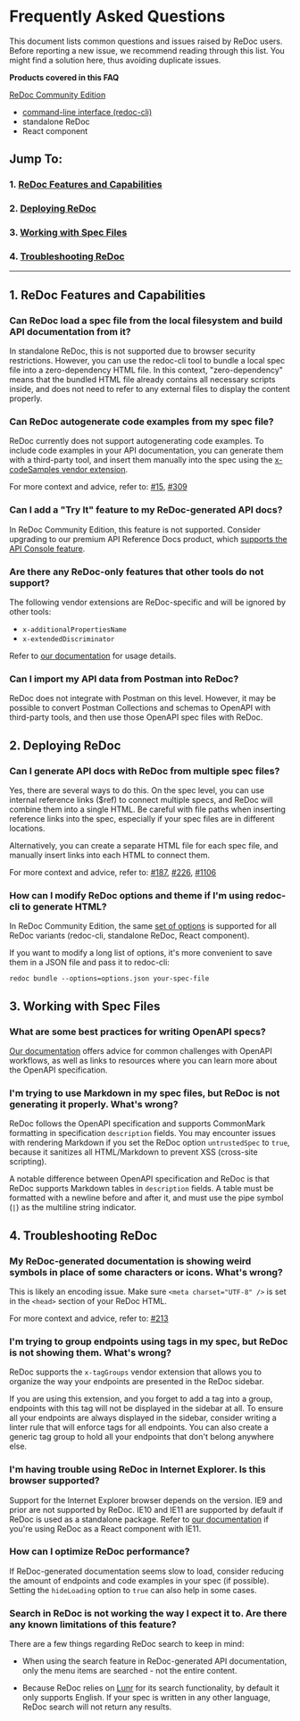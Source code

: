 # Frequently Asked Questions

This document lists common questions and issues raised by ReDoc users. 
Before reporting a new issue, we recommend reading through this list. You might find a solution here, thus avoiding duplicate issues.

**Products covered in this FAQ**

[ReDoc Community Edition](https://redoc.ly/redoc)

  - [command-line interface (redoc-cli)](https://github.com/Redocly/redoc/blob/master/cli/README.md)
  - standalone ReDoc
  - React component


## Jump To:

### 1. [ReDoc Features and Capabilities](#1-redoc-features-and-capabilities-1)

### 2. [Deploying ReDoc](#2-deploying-redoc-1)

### 3. [Working with Spec Files](#3-working-with-spec-files-1)

### 4. [Troubleshooting ReDoc](#4-troubleshooting-redoc-1)


----


## 1. ReDoc Features and Capabilities


### Can ReDoc load a spec file from the local filesystem and build API documentation from it?

In standalone ReDoc, this is not supported due to browser security restrictions. 
However, you can use the redoc-cli tool to bundle a local spec file into a zero-dependency HTML file.
In this context, "zero-dependency" means that the bundled HTML file already contains all necessary scripts inside, and does not need to refer to any
external files to display the content properly.


### Can ReDoc autogenerate code examples from my spec file?

ReDoc currently does not support autogenerating code examples. To include code examples in your API documentation,
you can generate them with a third-party tool, and insert them manually into the spec using the 
[x-codeSamples vendor extension](https://github.com/Redocly/redoc/blob/master/docs/redoc-vendor-extensions.md#x-codeSamples). 

For more context and advice, refer to: [#15](https://github.com/Redocly/redoc/issues/15), [#309](https://github.com/Redocly/redoc/issues/309)


### Can I add a "Try It" feature to my ReDoc-generated API docs?

In ReDoc Community Edition, this feature is not supported. Consider upgrading to our premium API Reference Docs product, 
which [supports the API Console feature](https://redoc.ly/docs/api-reference-docs/console-overview/).


### Are there any ReDoc-only features that other tools do not support?

The following vendor extensions are ReDoc-specific and will be ignored by other tools:

- `x-additionalPropertiesName`
- `x-extendedDiscriminator`

Refer to [our documentation](https://github.com/Redocly/redoc/blob/master/docs/redoc-vendor-extensions.md) for usage details.


### Can I import my API data from Postman into ReDoc?

ReDoc does not integrate with Postman on this level. However, it may be possible to convert Postman Collections and schemas to OpenAPI with third-party tools,
and then use those OpenAPI spec files with ReDoc.


## 2. Deploying ReDoc


### Can I generate API docs with ReDoc from multiple spec files?

Yes, there are several ways to do this. On the spec level, you can use internal reference links ($ref) to connect multiple specs, and ReDoc will combine them
into a single HTML. Be careful with file paths when inserting reference links into the spec, especially if your spec files are in different locations.

Alternatively, you can create a separate HTML file for each spec file, and manually insert links into each HTML to connect them.

For more context and advice, refer to: [#187](https://github.com/Redocly/redoc/issues/187), [#226](https://github.com/Redocly/redoc/issues/226), 
[#1106](https://github.com/Redocly/redoc/issues/1106)


### How can I modify ReDoc options and theme if I'm using redoc-cli to generate HTML?

In ReDoc Community Edition, the same [set of options](https://github.com/Redocly/redoc#redoc-options-object) is supported for all ReDoc variants (redoc-cli,
standalone ReDoc, React component). 

If you want to modify a long list of options, it's more convenient to save them in a JSON file and pass it to redoc-cli:

`redoc bundle --options=options.json your-spec-file`


## 3. Working with Spec Files

### What are some best practices for writing OpenAPI specs?

[Our documentation](https://redoc.ly/docs/resources/openapi-decisions/) offers advice for common challenges with OpenAPI workflows, 
as well as links to resources where you can learn more about the OpenAPI specification.

### I'm trying to use Markdown in my spec files, but ReDoc is not generating it properly. What's wrong?

ReDoc follows the OpenAPI specification and supports CommonMark formatting in specification `description` fields. You may encounter issues with rendering
Markdown if you set the ReDoc option `untrustedSpec` to `true`, because it sanitizes all HTML/Markdown to prevent XSS (cross-site scripting).

A notable difference between OpenAPI specification and ReDoc is that ReDoc supports Markdown tables in `description` fields. A table must be formatted with a
newline before and after it, and must use the pipe symbol (`|`) as the multiline string indicator.


## 4. Troubleshooting ReDoc


### My ReDoc-generated documentation is showing weird symbols in place of some characters or icons. What's wrong?

This is likely an encoding issue. Make sure `<meta charset="UTF-8" />` is set in the `<head>` section of your ReDoc HTML.

For more context and advice, refer to: [#213](https://github.com/Redocly/redoc/issues/213)


### I'm trying to group endpoints using tags in my spec, but ReDoc is not showing them. What's wrong?

ReDoc supports the `x-tagGroups` vendor extension that allows you to organize the way your endpoints are presented in the ReDoc sidebar. 

If you are using this extension, and you forget to add a tag into a group, endpoints with this tag will not be displayed in the sidebar at all.
To ensure all your endpoints are always displayed in the sidebar, consider writing a linter rule that will enforce tags for all endpoints. 
You can also create a generic tag group to hold all your endpoints that don't belong anywhere else. 


### I'm having trouble using ReDoc in Internet Explorer. Is this browser supported?

Support for the Internet Explorer browser depends on the version. IE9 and prior are not supported by ReDoc.
IE10 and IE11 are supported by default if ReDoc is used as a standalone package. 
Refer to [our documentation](https://github.com/Redocly/redoc/blob/master/docs/usage-with-ie11.md) if you're using ReDoc as a React component with IE11. 


### How can I optimize ReDoc performance?

If ReDoc-generated documentation seems slow to load, consider reducing the amount of endpoints and code examples in your spec (if possible).
Setting the `hideLoading` option to `true` can also help in some cases.


### Search in ReDoc is not working the way I expect it to. Are there any known limitations of this feature?

There are a few things regarding ReDoc search to keep in mind:

- When using the search feature in ReDoc-generated API documentation, only the menu items are searched - not the entire content. 

- Because ReDoc relies on [Lunr](https://lunrjs.com/guides/language_support.html) for its search functionality, by default it only supports English. 
If your spec is written in any other language, ReDoc search will not return any results.
